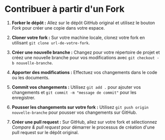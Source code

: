 # Contribuer à partir d'un Fork


1. **Forker le dépôt :** Allez sur le dépôt GitHub original et utilisez le bouton *Fork* pour créer une copie dans votre espace.

2. **Cloner votre fork :** Sur votre machine locale, clonez votre fork en utilisant `git clone url-de-votre-fork`.

3. **Créer une nouvelle branche :** Changez pour votre répertoire de projet et créez une nouvelle branche pour vos modifications avec `git checkout -b nouvelle-branche`.

4. **Apporter des modifications :** Effectuez vos changements dans le code ou les documents.

5. **Commit vos changements :** Utilisez `git add .` pour ajouter vos changements et `git commit -m "message de commit"` pour les enregistrer.

6. **Pousser les changements sur votre fork :** Utilisez `git push origin nouvelle-branche` pour pousser vos changements sur GitHub.

7. **Créer une pull request :** Sur GitHub, allez sur votre fork et sélectionnez *Compare & pull request* pour démarrer le processus de création d'une pull request sur le dépôt original.


